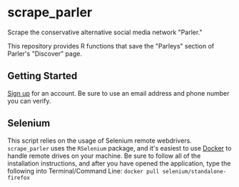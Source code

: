 # scrape_parler
Scrape the conservative alternative social media network "Parler."

This repository provides R functions that save the "Parleys" section of Parler's "Discover" page.

## Getting Started

[Sign up](https://parler.com/auth/access) for an account. Be sure to use an email address and phone number you can verify. 

## Selenium

This script relies on the usage of Selenium remote webdrivers. `scrape_parler` uses the `RSelenium` package, and it's easiest to use [Docker](https://www.docker.com/get-started) to handle remote drives on your machine. Be sure to follow all of the installation instructions, and after you have opened the application, type the following into Terminal/Command Line:
`docker pull selenium/standalone-firefox`
